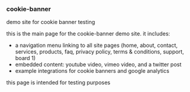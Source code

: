 ### cookie-banner
demo site for cookie banner testing

this is the main page for the cookie-banner demo site. it includes:

- a navigation menu linking to all site pages (home, about, contact, services, products, faq, privacy policy, terms & conditions, support, board 1)
- embedded content: youtube video, vimeo video, and a twitter post
- example integrations for cookie banners and google analytics

this page is intended for testing purposes